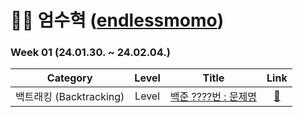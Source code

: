 # 👦🏻 엄수혁 ([endlessmomo](https://github.com/endlessmomo))

### Week 01 (24.01.30. ~  24.02.04.)
| Category | Level|                        Title                                 |                                                                                                        Link                                                                                                         |
|:------:|:-------------------------------------:|:---------------------------------------------------------------------:|:-------------------------------------------------------------------------------------------------------------------------------------------------------------------------------------------------------------------:|
| 백트래킹 (Backtracking) |Level| <a href="[문제 URL]">백준 ????번 : 문제명</a>      |                                                                                      <a href="[자기가 업로드한 문제 풀이 코드 URL]">🔗</a>                                                                                       |
